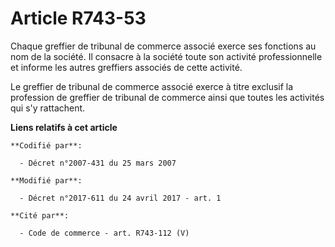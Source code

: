 # Article R743-53

Chaque greffier de tribunal de commerce associé exerce ses fonctions au nom de la société. Il consacre à la société toute son
activité professionnelle et informe les autres greffiers associés de cette activité.

Le greffier de tribunal de commerce associé exerce à titre exclusif la profession de greffier de tribunal de commerce ainsi
que toutes les activités qui s'y rattachent.

**Liens relatifs à cet article**

	**Codifié par**:

	  - Décret n°2007-431 du 25 mars 2007

	**Modifié par**:

	  - Décret n°2017-611 du 24 avril 2017 - art. 1

	**Cité par**:

	  - Code de commerce - art. R743-112 (V)
